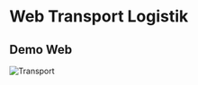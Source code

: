 # Web Transport Logistik

## Demo Web
![Transport](https://github.com/Dimaspermana293/layout-bootstrap5/assets/97396687/37b7487d-3883-43ec-a348-320e882ba01c)
